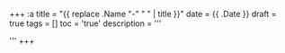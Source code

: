 +++
:a
title       = "{{ replace .Name "-" " " | title }}"
date        = {{ .Date }}
draft       = true
tags        = []
toc         = 'true'
description = '''

'''
+++

